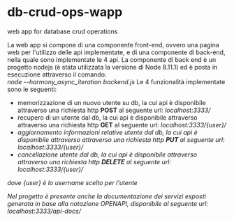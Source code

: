 # db-crud-ops-wapp
web app for database crud operations 

La web app si compone di una componente front-end, ovvero una pagina web per l'utilizzo delle api implementate, e di una componente di back-end, nella quale sono implementate le 4 api.
La componente di back end è un progetto nodejs (è stata utilizzata la versione di Node 8.11.1) ed è posta in esecuzione attraverso il comando:<br>
<i>node --harmony_async_iteration backend.js</i>
Le 4 funzionalità implementate sono le seguenti:
- memorizzazione di un nuovo utente su db, la cui api è disponibile attraverso una richiesta http <b>POST</b> al seguente url:
  <i>localhost:3333/</i>
- recupero di un utente dal db, la cui api è disponibile attraverso attraverso una richiesta http <b>GET</b> al seguente url:
 <i>localhost:3333/{user}/
- aggiornamento informazioni relative utente dal db, la cui api è disponibile attraverso attraverso una richiesta http <b>PUT</b> al seguente url:
 <i>localhost:3333/{user}/
- cancellazione utente dal db, la cui api è disponibile attraverso attraverso una richiesta http <b>DELETE</b> al seguente url:
 <i>localhost:3333/{user}/
 
dove {user} è lo username scelto per l'utente

Nel progetto è presente anche la documentazione dei servizi esposti generata in base alla notazione OPENAPI, disponibile al seguente url:
<i>localhost:3333/api-docs/</i>
